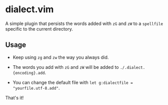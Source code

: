 # dialect.vim

A simple plugin that persists the words added with `zG` and `zW` to a `spellfile` specific to the current directory.


## Usage

- Keep using `zg` and `zw` the way you always did.

- The words you add with `zG` and `zW` will be added to
`./.dialect.{encoding}.add`.

- You can change the default file with `let g:dialectfile
= "yourfile.utf-8.add"`.

That's it!

